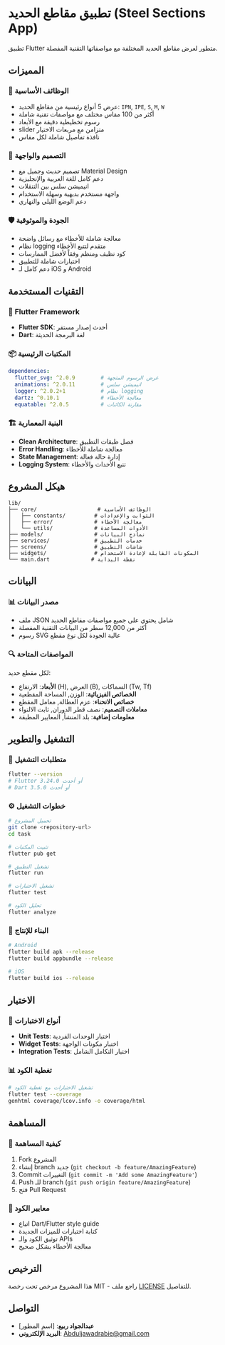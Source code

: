 # تطبيق مقاطع الحديد (Steel Sections App)

تطبيق Flutter متطور لعرض مقاطع الحديد المختلفة مع مواصفاتها التقنية المفصلة.

## المميزات

### 🔧 **الوظائف الأساسية**
- عرض 5 أنواع رئيسية من مقاطع الحديد: `IPN`, `IPE`, `S`, `M`, `W`
- أكثر من 100 مقاس مختلف مع مواصفات تقنية شاملة
- رسوم تخطيطية دقيقة مع الأبعاد
- slider متزامن مع مربعات الاختيار
- نافذة تفاصيل شاملة لكل مقاس

### 🎨 **التصميم والواجهة**
- تصميم حديث وجميل مع Material Design
- دعم كامل للغة العربية والإنجليزية
- انيميشن سلس بين التنقلات
- واجهة مستخدم بديهية وسهلة الاستخدام
- دعم الوضع الليلي والنهاري

### 🛡️ **الجودة والموثوقية**
- معالجة شاملة للأخطاء مع رسائل واضحة
- نظام logging متقدم لتتبع الأخطاء
- كود نظيف ومنظم وفقاً لأفضل الممارسات
- اختبارات شاملة للتطبيق
- دعم كامل لـ iOS و Android

## التقنيات المستخدمة

### 📱 **Flutter Framework**
- **Flutter SDK**: أحدث إصدار مستقر
- **Dart**: لغة البرمجة الحديثة

### 📦 **المكتبات الرئيسية**
```yaml
dependencies:
  flutter_svg: ^2.0.9        # عرض الرسوم المتجهة
  animations: ^2.0.11        # انيميشن سلس
  logger: ^2.0.2+1           # نظام logging
  dartz: ^0.10.1             # معالجة الأخطاء
  equatable: ^2.0.5          # مقارنة الكائنات
```

### 🏗️ **البنية المعمارية**
- **Clean Architecture**: فصل طبقات التطبيق
- **Error Handling**: معالجة شاملة للأخطاء
- **State Management**: إدارة حالة فعالة
- **Logging System**: تتبع الأحداث والأخطاء

## هيكل المشروع

```
lib/
├── core/                   # الوظائف الأساسية
│   ├── constants/         # الثوابت والإعدادات
│   ├── error/             # معالجة الأخطاء
│   └── utils/             # الأدوات المساعدة
├── models/                # نماذج البيانات
├── services/              # خدمات التطبيق
├── screens/               # شاشات التطبيق
├── widgets/               # المكونات القابلة لإعادة الاستخدام
└── main.dart             # نقطة البداية
```

## البيانات

### 📊 **مصدر البيانات**
- ملف JSON شامل يحتوي على جميع مواصفات مقاطع الحديد
- أكثر من 12,000 سطر من البيانات التقنية المفصلة
- رسوم SVG عالية الجودة لكل نوع مقطع

### 🔍 **المواصفات المتاحة**
لكل مقطع حديد:
- **الأبعاد**: الارتفاع (H), العرض (B), السماكات (Tw, Tf)
- **الخصائص الفيزيائية**: الوزن, المساحة المقطعية
- **خصائص الانحناء**: عزم العطالة, معامل المقطع
- **معاملات التصميم**: نصف قطر الدوران, ثابت الالتواء
- **معلومات إضافية**: بلد المنشأ, المعايير المطبقة

## التشغيل والتطوير

### 🚀 **متطلبات التشغيل**
```bash
flutter --version
# Flutter 3.24.0 أو أحدث
# Dart 3.5.0 أو أحدث
```

### ⚙️ **خطوات التشغيل**
```bash
# تحميل المشروع
git clone <repository-url>
cd task

# تثبيت المكتبات
flutter pub get

# تشغيل التطبيق
flutter run

# تشغيل الاختبارات
flutter test

# تحليل الكود
flutter analyze
```

### 🔧 **البناء للإنتاج**
```bash
# Android
flutter build apk --release
flutter build appbundle --release

# iOS
flutter build ios --release
```

## الاختبار

### 🧪 **أنواع الاختبارات**
- **Unit Tests**: اختبار الوحدات الفردية
- **Widget Tests**: اختبار مكونات الواجهة
- **Integration Tests**: اختبار التكامل الشامل

### 📊 **تغطية الكود**
```bash
# تشغيل الاختبارات مع تغطية الكود
flutter test --coverage
genhtml coverage/lcov.info -o coverage/html
```

## المساهمة

### 🤝 **كيفية المساهمة**
1. Fork المشروع
2. إنشاء branch جديد (`git checkout -b feature/AmazingFeature`)
3. Commit التغييرات (`git commit -m 'Add some AmazingFeature'`)
4. Push للـ branch (`git push origin feature/AmazingFeature`)
5. فتح Pull Request

### 📝 **معايير الكود**
- اتباع Dart/Flutter style guide
- كتابة اختبارات للميزات الجديدة
- توثيق الكود والـ APIs
- معالجة الأخطاء بشكل صحيح

## الترخيص

هذا المشروع مرخص تحت رخصة MIT - راجع ملف [LICENSE](LICENSE) للتفاصيل.

## التواصل

- **عبدالجواد ربيع**: [اسم المطور]
- **البريد الإلكتروني**: Abduljawadrabie@gmail.com

#

